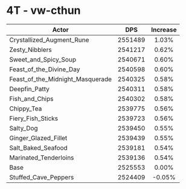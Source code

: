 # 4T - vw-cthun
| Actor | DPS | Increase |
|---|:---:|:---:|
|Crystallized_Augment_Rune|2551489|1.03%|
|Zesty_Nibblers|2541217|0.62%|
|Sweet_and_Spicy_Soup|2540671|0.60%|
|Feast_of_the_Divine_Day|2540598|0.60%|
|Feast_of_the_Midnight_Masquerade|2540325|0.58%|
|Deepfin_Patty|2540311|0.58%|
|Fish_and_Chips|2540302|0.58%|
|Chippy_Tea|2539775|0.56%|
|Fiery_Fish_Sticks|2539723|0.56%|
|Salty_Dog|2539450|0.55%|
|Ginger_Glazed_Fillet|2539439|0.55%|
|Salt_Baked_Seafood|2539181|0.54%|
|Marinated_Tenderloins|2539136|0.54%|
|Base|2525553|0.00%|
|Stuffed_Cave_Peppers|2524409|-0.05%|

